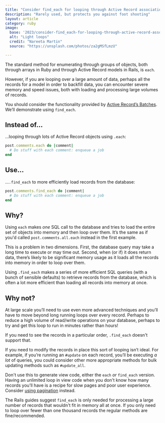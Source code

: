 ```yaml
---
title: "Consider find_each for looping through Active Record associations"
description: "Rarely used, but protects you against foot shooting"
layout: article
category: ruby
image:
  base: '2023/consider-find_each-for-looping-through-active-record-associations'
  alt: "Light loops"
  credit: "Nareeta Martin"
  source: "https://unsplash.com/photos/za2gMSfLmzU"

---
```


The standard method for enumerating through groups of objects, both through arrays in Ruby and through Active Record models in Rails, is `each`.

However, if you are looping over a large amount of data, perhaps all the records for a model in order to backfill data, you can encounter severe memory and speed issues, both with loading and processing large volumes of records.

You should consider the functionality provided by [Active Record’s Batches](https://api.rubyonrails.org/classes/ActiveRecord/Batches.html). We’ll demonstrate using `find_each`.


## Instead of…

…looping through lots of Active Record objects using `.each`:

```ruby
post.comments.each do |comment|
  # Do stuff with each comment: enqueue a job
end
```


## Use…

…`.find_each` to more efficiently load records from the database:

```ruby
post.comments.find_each do |comment|
  # Do stuff with each comment: enqueue a job
end
```


## Why?

Using `each` makes _one_ SQL call to the database and tries to load the entire set of objects into memory and then loop over them. It’s the same as if you'd called `post.comments.all.each` instead in the first example.

This is a problem in two dimensions. First, the database query may take a long time to execute or may time out. Second, when (or if) it does return data, there’s likely to be significant memory usage as it loads all the records into memory in order to loop over them. 

Using `.find_each` makes a series of more efficient SQL queries (with a bunch of sensible defaults) to retrieve records from the database, which is often a lot more efficient than loading all records into memory at once.


## Why not?

At large scale you’ll need to use even more advanced techniques and you’ll have to move beyond long running loops over every record. Perhaps to reduce a high volume of read/write operations on your database, perhaps to try and get this loop to run in minutes rather than hours!

If you need to see the records in a particular order, `.find_each` doesn't support that.

If you need to modify the records in place this sort of looping isn’t ideal. For example, if you’re running an `#update` on each record, you’ll be executing _a lot_ of queries, you could consider other more appropriate methods for bulk updating methods such as `#update_all`.

Don't use this to generate view code, either the `each` _or_ `find_each` version. Having an unlimited loop in view code when you don't know how many records you’ll have is a recipe for slow pages and poor user experience. Consider [using pagination](/ruby/do-not-use-all-without-pagination-or-limit) instead.

The Rails guides suggest `find_each` is only needed for processing a large number of records that wouldn't fit in memory all at once. If you only need to loop over fewer than one thousand records the regular methods are fine/recommended.